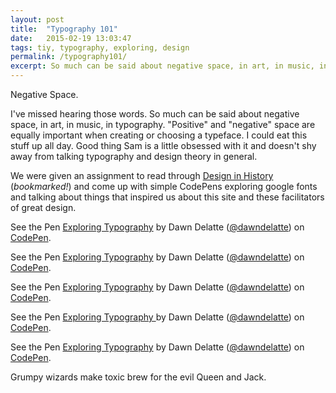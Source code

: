 ```yaml
---
layout: post
title:  "Typography 101"  
date:   2015-02-19 13:03:47
tags: tiy, typography, exploring, design
permalink: /typography101/
excerpt: So much can be said about negative space, in art, in music, in typography...
---
```


Negative Space.

I've missed hearing those words. So much can be said about negative space, in art, in music, in typography.
"Positive" and "negative" space are equally important when creating or choosing a typeface. I could eat this stuff up all day. Good thing Sam is a little obsessed with it and doesn't shy away from talking typography and design theory in general. 

We were given an assignment to read through [Design in History](http://www.designishistory.com/) (_bookmarked!_) and come up with simple CodePens exploring google fonts and talking about things that inspired us about this site and these facilitators of great design. 

<p data-height="268" data-theme-id="12242" data-slug-hash="dPmgYb" data-default-tab="result" data-user="dawndelatte" class='codepen'>See the Pen <a href='http://codepen.io/dawndelatte/pen/dPmgYb/'>Exploring Typography</a> by Dawn Delatte (<a href='http://codepen.io/dawndelatte'>@dawndelatte</a>) on <a href='http://codepen.io'>CodePen</a>.</p>
<script async src="//assets.codepen.io/assets/embed/ei.js"></script>

<p data-height="268" data-theme-id="12242" data-slug-hash="jEzedv" data-default-tab="result" data-user="dawndelatte" class='codepen'>See the Pen <a href='http://codepen.io/dawndelatte/pen/jEzedv/'>Exploring Typography</a> by Dawn Delatte (<a href='http://codepen.io/dawndelatte'>@dawndelatte</a>) on <a href='http://codepen.io'>CodePen</a>.</p>
<script async src="//assets.codepen.io/assets/embed/ei.js"></script>

<p data-height="268" data-theme-id="12242" data-slug-hash="WbzaQE" data-default-tab="result" data-user="dawndelatte" class='codepen'>See the Pen <a href='http://codepen.io/dawndelatte/pen/WbzaQE/'>Exploring Typography</a> by Dawn Delatte (<a href='http://codepen.io/dawndelatte'>@dawndelatte</a>) on <a href='http://codepen.io'>CodePen</a>.</p>
<script async src="//assets.codepen.io/assets/embed/ei.js"></script>

<p data-height="268" data-theme-id="12242" data-slug-hash="azYRwr" data-default-tab="result" data-user="dawndelatte" class='codepen'>See the Pen <a href='http://codepen.io/dawndelatte/pen/azYRwr/'>Exploring Typography </a> by Dawn Delatte (<a href='http://codepen.io/dawndelatte'>@dawndelatte</a>) on <a href='http://codepen.io'>CodePen</a>.</p>
<script async src="//assets.codepen.io/assets/embed/ei.js"></script>

<p data-height="268" data-theme-id="12242" data-slug-hash="wBmYOm" data-default-tab="result" data-user="dawndelatte" class='codepen'>See the Pen <a href='http://codepen.io/dawndelatte/pen/wBmYOm/'>Exploring Typography</a> by Dawn Delatte (<a href='http://codepen.io/dawndelatte'>@dawndelatte</a>) on <a href='http://codepen.io'>CodePen</a>.</p>
<script async src="//assets.codepen.io/assets/embed/ei.js"></script>


Grumpy wizards make toxic brew for the evil Queen and Jack.

